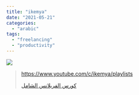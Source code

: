 ```yaml
---
title: "ikemya"
date: "2021-05-21"
categories: 
  - "arabic"
tags: 
  - "freelancing"
  - "productivity"
---
```


![](https://yt3.ggpht.com/ytc/AAUvwnga0pKXyelghOkM4gaXJggmJk5yepxQVEwI7Vg6cQ=s176-c-k-c0x00ffffff-no-rj)

> https://www.youtube.com/c/ikemya/playlists
> 
> [كورس الفريلانس الشامل](https://www.youtube.com/c/ikemya/playlists)
